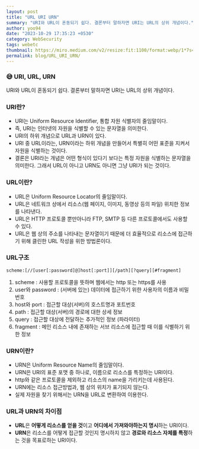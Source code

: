 ```yaml
---
layout: post
title: "URL URI URN"
summary: "URI와 URL이 혼동되기 쉽다. 결론부터 말하자면 URI는 URL의 상위 개념이다."
author: yoo94
date: "2023-10-29 17:35:23 +0530"
category: WebSecurity
tags: webetc
thumbnail: https://miro.medium.com/v2/resize:fit:1100/format:webp/1*7s4zgKH2ffUBQnZgOH4FQQ.png
permalink: blog/URL_URI_URN/
---
```


### 😅 URI, URL, URN

URI와 URL이 혼동되기 쉽다. 결론부터 말하자면 URI는 URL의 상위 개념이다.

### URI란?

- URI는 Uniform Resource Identifier, 통합 자원 식별자의 줄임말이다.
- 즉, URI는 인터넷의 자원을 식별할 수 있는 문자열을 의미한다.
- URI의 하위 개념으로 URL과 URN이 있다.
- URI 중 URL이라는, URN이라는 하위 개념을 만들어서 특별히 어떤 표준을 지켜서 자원을 식별하는 것이다.
- 결론은 URI라는 개념은 어떤 형식이 있다기 보다는 특정 자원을 식별하는 문자열을 의미한다. 그래서 URL이 아니고 URN도 아니면 그냥 URI가 되는 것이다.

### URL이란?

- URL은 Uniform Resource Locator의 줄임말이다.
- URL은 네트워크 상에서 리소스(웹 페이지, 이미지, 동영상 등의 파일) 위치한 정보를 나타낸다.
- URL은 HTTP 프로토콜 뿐만아니라 FTP, SMTP 등 다른 프로토콜에서도 사용할 수 있다.
- URL은 웹 상의 주소를 나타내는 문자열이기 때문에 더 효율적으로 리소스에 접근하기 위해 클린한 URL 작성을 위한 방법론이다.

### URL구조

```
scheme:[//[user[:password]@]host[:port]][/path][?query][#fragment]
```

1. scheme : 사용할 프로토콜을 뜻하며 웹에서는 http 또는 https를 사용
2. user와 password : (서버에 있는) 데이터에 접근하기 위한 사용자의 이름과 비밀번호
3. host와 port : 접근할 대상(서버)의 호스트명과 포트번호
4. path : 접근할 대상(서버)의 경로에 대한 상세 정보
5. query : 접근할 대상에 전달하는 추가적인 정보 (파라미터)
6. fragment : 메인 리소스 내에 존재하는 서브 리소스에 접근할 때 이를 식별하기 위한 정보

### URN이란?

- URN은 Uniform Resource Name의 줄임말이다.
- URN은 URI의 표준 포맷 중 하나로, 이름으로 리소스를 특정하는 URI이다.
- http와 같은 프로토콜을 제외하고 리소스의 name을 가리키는데 사용된다.
- URN에는 리소스 접근방법과, 웹 상의 위치가 표기되지 않는다.
- 실제 자원을 찾기 위해서는 URN을 URL로 변환하여 이용한다.

### URL과 URN의 차이점

- **URL**은 **어떻게 리소스를 얻을 것**이고 **어디에서 가져와야하는지 명시**하는 URI이다.
- **URN**은 리소스를 어떻게 접근할 것인지 명시하지 않고 **경로와 리소스 자체를 특정**하는 것을 목표로하는 URI이다.
